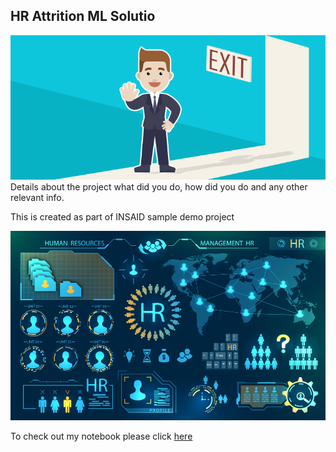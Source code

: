
## HR Attrition ML Solutio


![enter image description here](https://github.com/patnamashok/hr-employee-attrition/blob/main/Attrtion.png?raw=true)
Details about the project what did you do, how did you do and any other relevant info.

This is created as part of INSAID sample demo project 

![enter image description here](https://github.com/patnamashok/hr-employee-attrition/blob/main/hr-analytics-10.jpg?raw=true)

To check out my notebook please click [here](https://github.com/patnamashok/hr-employee-attrition/blob/main/HR_Analytics.ipynb)
